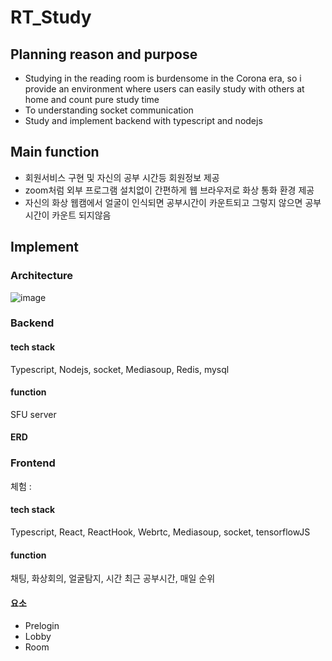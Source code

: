 # RT_Study


## Planning reason and purpose
- Studying in the reading room is burdensome in the Corona era, so i provide an environment where users can easily study with others at home and count pure study time
- To understanding socket communication
- Study and implement backend with typescript and nodejs


## Main function
- 회원서비스 구현 및 자신의 공부 시간등 회원정보 제공
- zoom처럼 외부 프로그램 설치없이 간편하게 웹 브라우저로 화상 통화 환경 제공
- 자신의 화상 웹캠에서 얼굴이 인식되면 공부시간이 카운트되고 그렇지 않으면 공부시간이 카운트 되지않음


## Implement
### Architecture
![image](https://user-images.githubusercontent.com/59424336/132169844-8e801894-7906-45db-ade9-cdb060b75b48.png)


### Backend
#### tech stack
Typescript, Nodejs, socket, Mediasoup, Redis, mysql 

#### function
SFU server

#### ERD







### Frontend
체험 : 
 
#### tech stack
Typescript, React, ReactHook, Webrtc, Mediasoup, socket, tensorflowJS

#### function
채팅, 화상회의, 얼굴탐지, 시간 
최근 공부시간, 매일 순위 

#### 요소
- Prelogin
- Lobby
- Room
